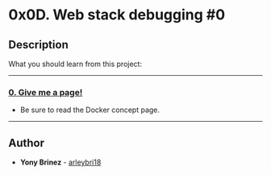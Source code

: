 # 0x0D. Web stack debugging #0

## Description
What you should learn from this project:

---

### [0. Give me a page!](./0-give_me_a_page)
* Be sure to read the Docker concept page.

---

## Author
* **Yony Brinez** - [arleybri18](https://github.com/arleybri18/)